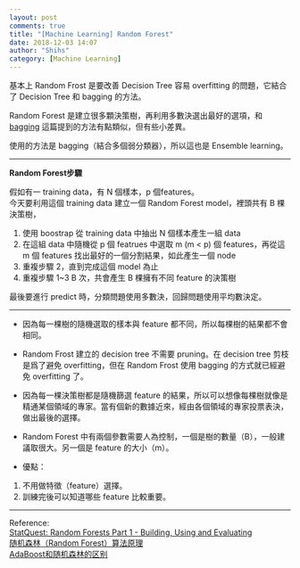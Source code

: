 ```yaml
---
layout: post
comments: true
title: "[Machine Learning] Random Forest"
date: 2018-12-03 14:07
author: "Shihs"
category: [Machine Learning]
---
```


基本上 Random Frost 是要改善 Decision Tree 容易 overfitting 的問題，它結合了 Decision Tree 和 bagging 的方法。

Random Forest 是建立很多顆決策樹，再利用多數決選出最好的選項，和 [bagging](https://shihs.github.io/blog/machine%20learning/2018/12/03/Machine-Learning-Bagging/) 這篇提到的方法有點類似，但有些小差異。

使用的方法是 bagging（結合多個弱分類器），所以這也是 Ensemble learning。

***

**Random Forest步驟**

假如有一 training data，有 N 個樣本，p 個features。
<br>
今天要利用這個 training data 建立一個 Random Forest model，裡頭共有 B 棵決策樹，

1. 使用 boostrap 從 training data 中抽出 N 個樣本產生一組 data
2. 在這組 data 中隨機從 p 個 featrues 中選取 m (m < p) 個 features，再從這 m 個 features 找出最好的一個分割結果，如此產生一個 node
3. 重複步驟 2，直到完成這個 model 為止
4. 重複步驟 1~3 B 次，共會產生 B 棵擁有不同 feature 的決策樹

最後要進行 predict 時，分類問題使用多數決，回歸問題使用平均數決定。

***

- 因為每一棵樹的隨機選取的樣本與 feature 都不同，所以每棵樹的結果都不會相同。
- Random Frost 建立的 decision tree 不需要 pruning。在 decision tree 剪枝是爲了避免 overfitting，但在 Random Frost 使用 bagging 的方式就已經避免 overfitting 了。
- 因為每一棵決策樹都是隨機篩選 feature 的結果，所以可以想像每棵樹就像是精通某個領域的專家。當有個新的數據近來，經由各個領域的專家投票表決，做出最後的選擇。
- Random Forest 中有兩個參數需要人為控制，一個是樹的數量（B），一般建議取很大。另一個是 feature 的大小（m）。

- 優點：
1. 不用做特徵（feature）選擇。
2. 訓練完後可以知道哪些 feature 比較重要。

***

Reference:
<br>
[StatQuest: Random Forests Part 1 - Building, Using and Evaluating](https://www.youtube.com/watch?v=J4Wdy0Wc_xQ)
<br>
[随机森林（Random Forest）算法原理](https://blog.csdn.net/edogawachia/article/details/79357844)
<br>
[AdaBoost和随机森林的区别](https://blog.csdn.net/niuniuyuh/article/details/54346930)